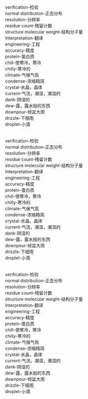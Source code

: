 verification-检验<br>
normal distribution-正态分布<br>
resolution-分辨率<br>
residue count-残留计数<br>
structure molecular weight-结构分子量<br>
Interpretation-翻译<br>
engineering-工程<br>
accuracy-精度<br>
protein-蛋白质<br>
chill-使寒冷，寒冷<br>
chilly-寒冷的<br>
climate-气候气氛<br>
condense-浓缩精简<br>
crystal-水晶，晶体<br>
current-气流，潮湿，潮湿的<br>
dank-阴湿的<br>
dew-露，露水般的东西<br>
downpour-倾盆大雨<br>
drizzle-下细雨<br>
droplet-小滴<br>
<br>
<br>
verification-检验<br>
normal distribution-正态分布<br>
resolution-分辨率<br>
residue count-残留计数<br>
structure molecular weight-结构分子量<br>
Interpretation-翻译<br>
engineering-工程<br>
accuracy-精度<br>
protein-蛋白质<br>
chill-使寒冷，寒冷<br>
chilly-寒冷的<br>
climate-气候气氛<br>
condense-浓缩精简<br>
crystal-水晶，晶体<br>
current-气流，潮湿，潮湿的<br>
dank-阴湿的<br>
dew-露，露水般的东西<br>
downpour-倾盆大雨<br>
drizzle-下细雨<br>
droplet-小滴<br>
<br>
<br>
verification-检验<br>
normal distribution-正态分布<br>
resolution-分辨率<br>
residue count-残留计数<br>
structure molecular weight-结构分子量<br>
Interpretation-翻译<br>
engineering-工程<br>
accuracy-精度<br>
protein-蛋白质<br>
chill-使寒冷，寒冷<br>
chilly-寒冷的<br>
climate-气候气氛<br>
condense-浓缩精简<br>
crystal-水晶，晶体<br>
current-气流，潮湿，潮湿的<br>
dank-阴湿的<br>
dew-露，露水般的东西<br>
downpour-倾盆大雨<br>
drizzle-下细雨<br>
droplet-小滴<br>